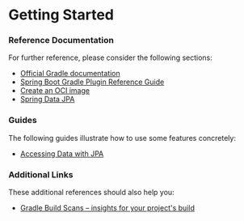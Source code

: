 # Getting Started

### Reference Documentation

For
further
reference,
please
consider
the
following
sections:

* [Official Gradle documentation](https://docs.gradle.org)
* [Spring Boot Gradle Plugin Reference Guide](https://docs.spring.io/spring-boot/3.4.1/gradle-plugin)
* [Create an OCI image](https://docs.spring.io/spring-boot/3.4.1/gradle-plugin/packaging-oci-image.html)
* [Spring Data JPA](https://docs.spring.io/spring-boot/3.4.1/reference/data/sql.html#data.sql.jpa-and-spring-data)

### Guides

The
following
guides
illustrate
how
to
use
some
features
concretely:

* [Accessing Data with JPA](https://spring.io/guides/gs/accessing-data-jpa/)

### Additional Links

These
additional
references
should
also
help
you:

* [Gradle Build Scans – insights for your project's build](https://scans.gradle.com#gradle)

